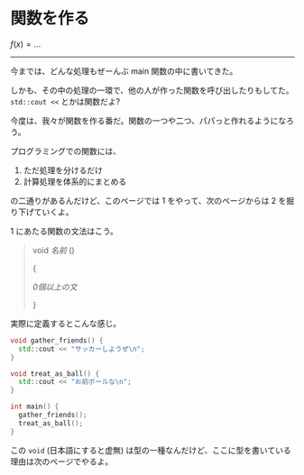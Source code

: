 # 関数を作る

$f(x) = ...$

---

今までは、どんな処理もぜーんぶ main 関数の中に書いてきた。

しかも、その中の処理の一環で、他の人が作った関数を呼び出したりもしてた。`std::cout <<` とかは関数だよ?

今度は、我々が関数を作る番だ。関数の一つや二つ、パパっと作れるようになろう。

プログラミングでの関数には、

1. ただ処理を分けるだけ
2. 計算処理を体系的にまとめる

の二通りがあるんだけど、このページでは 1 をやって、次のページからは 2 を掘り下げていくよ。

1 にあたる関数の文法はこう。

> void *名前* ()
>
> {
>
> *0個以上の文*
>
> }

実際に定義するとこんな感じ。

```cpp
void gather_friends() {
  std::cout << "サッカーしようぜ\n";
}

void treat_as_ball() {
  std::cout << "お前ボールな\n";
}

int main() {
  gather_friends();
  treat_as_ball();
}
```

この `void` (日本語にすると虚無) は型の一種なんだけど、ここに型を書いている理由は次のページでやるよ。
